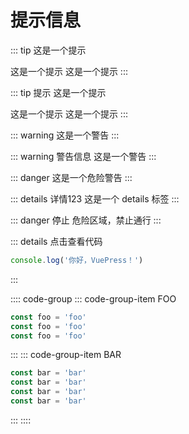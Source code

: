 
# 提示信息

::: tip
这是一个提示

这是一个提示
这是一个提示
:::

::: tip 提示
这是一个提示

这是一个提示
这是一个提示
:::

::: warning
这是一个警告
:::

::: warning 警告信息
这是一个警告
::: 

::: danger
这是一个危险警告
:::

::: details 详情123
这是一个 details 标签
:::

::: danger 停止
危险区域，禁止通行
:::

::: details 点击查看代码
```js
console.log('你好，VuePress！')
```
:::



:::: code-group
::: code-group-item FOO
```js
const foo = 'foo'
const foo = 'foo'
const foo = 'foo'
```
:::
::: code-group-item BAR
```js
const bar = 'bar'
const bar = 'bar'
const bar = 'bar'
const bar = 'bar'
```
:::
::::